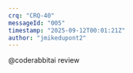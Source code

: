 ```yaml
---
crq: "CRQ-40"
messageId: "005"
timestamp: "2025-09-12T00:01:21Z"
author: "jmikedupont2"
---
```


@coderabbitai review
